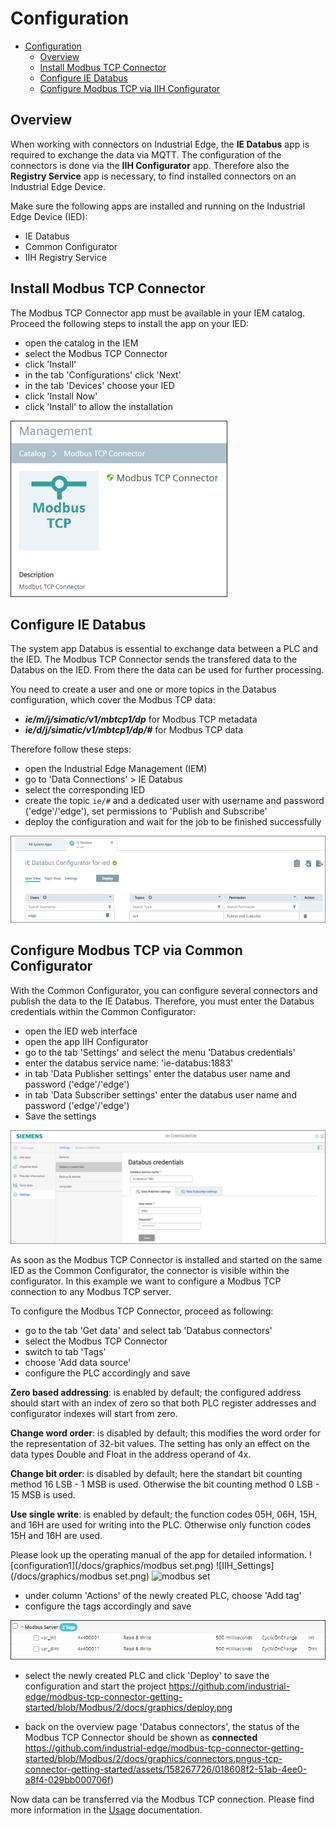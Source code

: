 # Configuration

- [Configuration](#configuration)
  - [Overview](#overview)
  - [Install Modbus TCP Connector](#install-modbus-tcp-connector)
  - [Configure IE Databus](#configure-ie-databus)
  - [Configure Modbus TCP via IIH Configurator](#configure-modbus-tcp-via-iih-configurator)

## Overview

When working with connectors on Industrial Edge, the **IE Databus** app is required to exchange the data via MQTT. The configuration of the connectors is done via the **IIH Configurator** app. Therefore also the **Registry Service** app is necessary, to find installed connectors on an Industrial Edge Device.

Make sure the following apps are installed and running on the Industrial Edge Device (IED):
- IE Databus
- Common Configurator
- IIH Registry Service

## Install Modbus TCP Connector

The Modbus TCP Connector app must be available in your IEM catalog. Proceed the following steps to install the app on your IED:

- open the catalog in the IEM
- select the Modbus TCP Connector
- click 'Install'
- in the tab 'Configurations' click 'Next'
- in the tab 'Devices' choose your IED
- click 'Install Now'
- click 'Install' to allow the installation

![app](/docs/graphics/Modbus_App.png)

## Configure IE Databus

The system app Databus is essential to exchange data between a PLC and the IED. The Modbus TCP Connector sends the transfered data to the Databus on the IED. From there the data can be used for further processing.

You need to create a user and one or more topics in the Databus configuration, which cover the Modbus TCP data:

- ***ie/m/j/simatic/v1/mbtcp1/dp*** for Modbus TCP metadata
- ***ie/d/j/simatic/v1/mbtcp1/dp/#*** for Modbus TCP data

Therefore follow these steps:

- open the Industrial Edge Management (IEM)
- go to 'Data Connections' > IE Databus
- select the corresponding IED
- create the topic `ie/#` and a dedicated user with username and password ('edge'/'edge'), set permissions to 'Publish and Subscribe'
- deploy the configuration and wait for the job to be finished successfully

![databus](/docs/graphics/Databus.png)

## Configure Modbus TCP via Common Configurator

With the Common Configurator, you can configure several connectors and publish the data to the IE Databus. Therefore, you must enter the Databus credentials within the Common Configurator:

- open the IED web interface
- open the app IIH Configurator
- go to the tab 'Settings' and select the menu 'Databus credentials'
- enter the databus service name: 'ie-databus:1883'
- in tab 'Data Publisher settings' enter the databus user name and password ('edge'/'edge')
- in tab 'Data Subscriber settings' enter the databus user name and password ('edge'/'edge')
- Save the settings

![IIH_Settings](/docs/graphics/IIH_Settings.png)

As soon as the Modbus TCP Connector is installed and started on the same IED as the Common Configurator, the connector is visible within the configurator. In this example we want to configure a Modbus TCP connection to any Modbus TCP server.

To configure the Modbus TCP Connector, proceed as following:

- go to the tab 'Get data' and select tab 'Databus connectors'
- select the Modbus TCP Connector
- switch to tab 'Tags'
- choose 'Add data source'
- configure the PLC accordingly and save

**Zero based addressing**: is enabled by default; the configured address should start with an index of zero so that both PLC register addresses and configurator indexes will start from zero.

**Change word order**: is disabled by default; this modifies the word order for the representation of 32-bit values. The setting has only an effect on the data types Double and Float in the address operand of 4x.

**Change bit order**: is disabled by default; here the standart bit counting method 16 LSB - 1 MSB is used. Otherwise the bit counting method 0 LSB - 15 MSB is used.

**Use single write**: is enabled by default; the function codes
05H, 06H, 15H, and 16H are used for writing into the PLC. Otherwise only function codes 15H and 16H are used.

Please look up the operating manual of the app for detailed information.
![configuration1](/docs/graphics/modbus set.png)
![IIH_Settings](/docs/graphics/modbus set.png)
![modbus set](https://github.com/industrial-edge/modbus-tcp-connector-getting-started/assets/158267726/a9ab78f4-a204-4fdc-a566-657ecfb8dde8)

- under column 'Actions' of the newly created PLC, choose 'Add tag'
- configure the tags accordingly and save

![configuration2](/docs/graphics/Configuration2.png)

- select the newly created PLC and click 'Deploy' to save the configuration and start the project
https://github.com/industrial-edge/modbus-tcp-connector-getting-started/blob/Modbus/2/docs/graphics/deploy.png

- back on the overview page 'Databus connectors', the status of the Modbus TCP Connector should be shown as **connected**
https://github.com/industrial-edge/modbus-tcp-connector-getting-started/blob/Modbus/2/docs/graphics/connectors.pngus-tcp-connector-getting-started/assets/158267726/018608f2-51ab-4ee0-a8f4-029bb000706f)

Now data can be transferred via the Modbus TCP connection. Please find more information in the [Usage](/docs/Usage.md) documentation.
